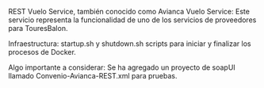 REST Vuelo Service, también conocido como Avianca Vuelo Service:
Este servicio representa la funcionalidad de uno de los servicios de proveedores para TouresBalon.

Infraestructura:
startup.sh y shutdown.sh scripts para iniciar y finalizar los procesos de Docker.

Algo importante a considerar:
Se ha agregado un proyecto de soapUI llamado Convenio-Avianca-REST.xml para pruebas.